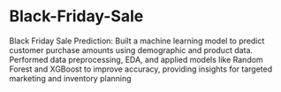 # Black-Friday-Sale
Black Friday Sale Prediction: Built a machine learning model to predict customer purchase amounts using demographic and product data. Performed data preprocessing, EDA, and applied models like Random Forest and XGBoost to improve accuracy, providing insights for targeted marketing and inventory planning

